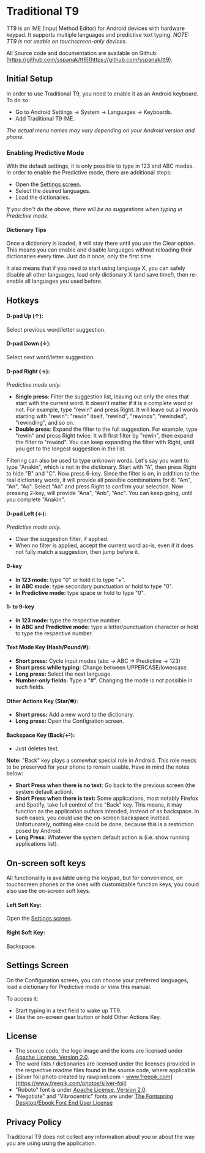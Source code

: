 # Traditional T9
TT9 is an IME (Input Method Editor) for Android devices with hardware keypad. It supports multiple languages and predictive text typing. _NOTE: TT9 is not usable on touchscreen-only devices._

All Source code and documentation are available on Github: [https://github.com/sspanak/tt9](https://github.com/sspanak/tt9).

## Initial Setup
In order to use Traditional T9, you need to enable it as an Android keyboard. To do so:

- Go to Android Settings → System → Languages → Keyboards.
- Add Traditional T9 IME.

_The actual menu names may vary depending on your Android version and phone._

### Enabling Predictive Mode
With the default settings, it is only possible to type in 123 and ABC modes. In order to enable the Predictive mode, there are additional steps:

- Open the [Settings screen](#settings-screen).
- Select the desired languages.
- Load the dictionaries.

_If you don't do the above, there will be no suggestions when typing in Predictive mode._

#### Dictionary Tips
Once a dictionary is loaded, it will stay there until you use the Clear option. This means you can enable and disable languages without reloading their dictionaries every time. Just do it once, only the first time.

It also means that if you need to start using language X, you can safely disable all other languages, load only dictionary X (and save time!), then re-enable all languages you used before.

## Hotkeys

#### D-pad Up (↑):
Select previous word/letter suggestion.

#### D-pad Down (↓):
Select next word/letter suggestion.

#### D-pad Right (→):
_Predictive mode only._

- **Single press**: Filter the suggestion list, leaving out only the ones that start with the current word. It doesn't matter if it is a complete word or not. For example, type "rewin" and press Right. It will leave out all words starting with "rewin": "rewin" itself, "rewind", "rewinds", "rewinded", "rewinding", and so on.
- **Double press**: Expand the filter to the full suggestion. For example, type "rewin" and press Right twice. It will first filter by "rewin", then expand the filter to "rewind". You can keep expanding the filter with Right, until you get to the longest suggestion in the list.

Filtering can also be used to type unknown words. Let's say you want to type "Anakin", which is not in the dictionary. Start with "A", then press Right to hide "B" and "C". Now press 6-key. Since the filter is on, in addition to the real dictionary words, it will provide all possible combinations for 6: "Am", "An", "Ao". Select "An" and press Right to confirm your selection. Now pressing 2-key, will provide "Ana", "Anb", "Anc". You can keep going, until you complete "Anakin".

#### D-pad Left (←):
_Predictive mode only._

- Clear the suggestion filter, if applied.
- When no filter is applied, accept the current word as-is, even if it does not fully match a suggestion, then jump before it.

#### 0-key
- **In 123 mode:** type "0" or hold it to type "+".
- **In ABC mode:** type secondary punctuation or hold to type "0".
- **In Predictive mode:** type space or hold to type "0".

#### 1- to 9-key
- **In 123 mode:** type the respective number.
- **In ABC and Predictive mode:** type a letter/punctuation character or hold to type the respective number.

#### Text Mode Key (Hash/Pound/#):
- **Short press:** Cycle input modes (abc → ABC → Predictive → 123)
- **Short press while typing:** Change between UPPERCASE/lowercase.
- **Long press:** Select the next language.
- **Number-only fields:** Type a "#". Changing the mode is not possible in such fields.

#### Other Actions Key (Star/✱):
- **Short press:** Add a new word to the dictionary.
- **Long press:** Open the Configration screen.

#### Backspace Key (Back/↩):
- Just deletes text.

**Note:** "Back" key plays a somewhat special role in Android. This role needs to be preserved for your phone to remain usable. Have in mind the notes below:
- **Short Press when there is no text**: Go back to the previous screen (the system default action).
- **Short Press when there is text:** Some applications, most notably Firefox and Spotify, take full control of the "Back" key. This means, it may function as the application authors intended, instead of as backspace. In such cases, you could use the on-screen backspace instead. Unfortunately, nothing else could be done, because this is a restriction posed by Android.
- **Long Press**: Whatever the system default action is (i.e. show running applications list).

## On-screen soft keys
All functionality is available using the keypad, but for convenience, on touchscreen phones or the ones with customizable function keys, you could also use the on-screen soft keys.

#### Left Soft Key:
Open the [Settings screen](#settings-screen).

#### Right Soft Key:
Backspace.

## Settings Screen
On the Configuration screen, you can choose your preferred languages, load a dictionary for Predictive mode or view this manual.

To access it:
- Start typing in a text field to wake up TT9.
- Use the on-screen gear button or hold Other Actions Key.

## License
- The source code, the logo image and the icons are licensed under [Apache License, Version 2.0](https://www.apache.org/licenses/LICENSE-2.0).
- The word lists / dictionaries are licensed under the licenses provided in the respective readme files found in the source code, where applicable.
- [Silver foil photo created by rawpixel.com - www.freepik.com](https://www.freepik.com/photos/silver-foil)
- "Roboto" font is under [Apache License, Version 2.0](https://www.apache.org/licenses/LICENSE-2.0).
- "Negotiate" and "Vibrocentric" fonts are under [The Fontspring Desktop/Ebook Font End User License](desktop-ebook-EULA-1.8.txt)

## Privacy Policy
Traditional T9 does not collect any information about you or about the way you are using using the application.
